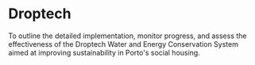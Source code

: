 # Droptech
To outline the detailed implementation, monitor progress, and assess the effectiveness of the Droptech Water and Energy Conservation System aimed at improving sustainability in Porto's social housing.
